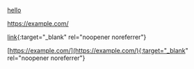 <a href='[www.example.com](https://example.com/)' target='_blank'>[hello](https://example.com/)</a>

https://example.com/

[link](URL){:target="_blank" rel="noopener noreferrer"}

[https://example.com/](https://example.com/){:target="_blank" rel="noopener noreferrer"}


